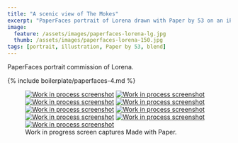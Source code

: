 ```yaml
---
title: "A scenic view of The Mokes"
excerpt: "PaperFaces portrait of Lorena drawn with Paper by 53 on an iPad."
image: 
  feature: /assets/images/paperfaces-lorena-lg.jpg
  thumb: /assets/images/paperfaces-lorena-150.jpg
tags: [portrait, illustration, Paper by 53, blend]
---
```


PaperFaces portrait commission of Lorena.

{% include boilerplate/paperfaces-4.md %}

<figure class="third">
  <a href="{{ site.url }}/assets/images/paperfaces-lorena-process-1-lg.jpg"><img src="{{ site.url }}/assets/images/paperfaces-lorena-process-1-600.jpg" alt="Work in process screenshot"></a>
  <a href="{{ site.url }}/assets/images/paperfaces-lorena-process-2-lg.jpg"><img src="{{ site.url }}/assets/images/paperfaces-lorena-process-2-600.jpg" alt="Work in process screenshot"></a>
  <a href="{{ site.url }}/assets/images/paperfaces-lorena-process-3-lg.jpg"><img src="{{ site.url }}/assets/images/paperfaces-lorena-process-3-600.jpg" alt="Work in process screenshot"></a>
  <a href="{{ site.url }}/assets/images/paperfaces-lorena-process-4-lg.jpg"><img src="{{ site.url }}/assets/images/paperfaces-lorena-process-4-600.jpg" alt="Work in process screenshot"></a>
  <a href="{{ site.url }}/assets/images/paperfaces-lorena-process-5-lg.jpg"><img src="{{ site.url }}/assets/images/paperfaces-lorena-process-5-600.jpg" alt="Work in process screenshot"></a>
  <a href="{{ site.url }}/assets/images/paperfaces-lorena-process-6-lg.jpg"><img src="{{ site.url }}/assets/images/paperfaces-lorena-process-6-600.jpg" alt="Work in process screenshot"></a>
  <a href="{{ site.url }}/assets/images/paperfaces-lorena-process-7-lg.jpg"><img src="{{ site.url }}/assets/images/paperfaces-lorena-process-7-600.jpg" alt="Work in process screenshot"></a>
  <a href="{{ site.url }}/assets/images/paperfaces-lorena-process-8-lg.jpg"><img src="{{ site.url }}/assets/images/paperfaces-lorena-process-8-600.jpg" alt="Work in process screenshot"></a>
  <a href="{{ site.url }}/assets/images/paperfaces-lorena-process-9-lg.jpg"><img src="{{ site.url }}/assets/images/paperfaces-lorena-process-9-600.jpg" alt="Work in process screenshot"></a>
  <figcaption>Work in progress screen captures Made with Paper.</figcaption>
</figure>